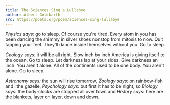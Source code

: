 ```yaml
---
title: The Sciences Sing a Lullabye
author: Albert Goldbarth  
src: https://poets.org/poem/sciences-sing-lullabye
---
```


*Physics says:* go to sleep. Of course
you're tired. Every atom in you
has been dancing the shimmy in silver shoes
nonstop from mitosis to now.
Quit tapping your feet. They'll dance
inside themselves without you. Go to sleep.

*Geology says:* it will be all right. Slow inch
by inch America is giving itself
to the ocean. Go to sleep. Let darkness
lap at your sides. Give darkness an inch.
You aren't alone. All of the continents used to be
one body. You aren't alone. Go to sleep.

*Astronomy says:* the sun will rise tomorrow,
*Zoology says:* on rainbow-fish and lithe gazelle,
*Psychology says:* but first it has to be night, so
*Biology says:* the body-clocks are stopped all over town
and
*History says:* here are the blankets, layer on layer, down and down. 

